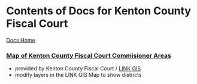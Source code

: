 # Contents of Docs for Kenton County Fiscal Court
[Docs Home](/info/docs/)


### [Map of Kenton County Fiscal Court Commisioner Areas](/info/docs/kenton_fiscal_court/KCCitiesCommissionerDistrictsLABEL.pdf)
* provided by Kenton County Fiscal Court / [LINK GIS](https://linkgis.org/) 
* modify layers in the LINK GIS Map to show districts